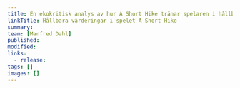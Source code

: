 ```yaml
---
title: En ekokritisk analys av hur A Short Hike tränar spelaren i hållbara värderingar
linkTitle: Hållbara värderingar i spelet A Short Hike
summary:
team: [Manfred Dahl]
published:
modified:
links:
  - release:
tags: []
images: []
---
```

